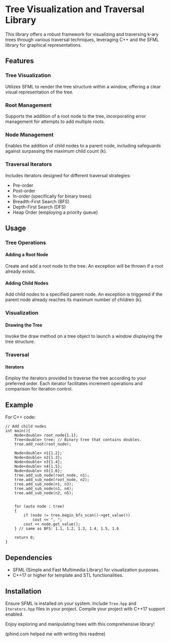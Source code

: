 # Tree Visualization and Traversal Library

This library offers a robust framework for visualizing and traversing k-ary trees through various traversal techniques, leveraging C++ and the SFML library for graphical representations.

## Features

### Tree Visualization
Utilizes SFML to render the tree structure within a window, offering a clear visual representation of the tree.

### Root Management
Supports the addition of a root node to the tree, incorporating error management for attempts to add multiple roots.

### Node Management
Enables the addition of child nodes to a parent node, including safeguards against surpassing the maximum child count (k).

### Traversal Iterators
Includes iterators designed for different traversal strategies:
- Pre-order
- Post-order
- In-order (specifically for binary trees)
- Breadth-First Search (BFS)
- Depth-First Search (DFS)
- Heap Order (employing a priority queue)

## Usage

### Tree Operations

#### Adding a Root Node
Create and add a root node to the tree. An exception will be thrown if a root already exists.

#### Adding Child Nodes
Add child nodes to a specified parent node. An exception is triggered if the parent node already reaches its maximum number of children (k).

### Visualization

#### Drawing the Tree
Invoke the draw method on a tree object to launch a window displaying the tree structure.

### Traversal

#### Iterators
Employ the iterators provided to traverse the tree according to your preferred order. Each iterator facilitates increment operations and comparison for iteration control.

## Example
For C++ code:
```
// Add child nodes
int main(){
    Node<double> root_node{1.1};
    Tree<double> tree; // Binary tree that contains doubles.
    tree.add_root(root_node);

    Node<double> n1{1.2};
    Node<double> n2{1.3};
    Node<double> n3{1.4};
    Node<double> n4{1.5};
    Node<double> n5{1.6};
    tree.add_sub_node(root_node, n1);
    tree.add_sub_node(root_node, n2);
    tree.add_sub_node(n1, n3);
    tree.add_sub_node(n1, n4);
    tree.add_sub_node(n2, n5);


    for (auto node : tree)
    {
        if (node != tree.begin_bfs_scan()->get_value())
            cout << ", ";
        cout << node.get_value();
    } // same as BFS: 1.1, 1.2, 1.3, 1.4, 1.5, 1.6

    return 0;
}
```

## Dependencies

- SFML (Simple and Fast Multimedia Library) for visualization purposes.
- C++17 or higher for template and STL functionalities.

## Installation

Ensure SFML is installed on your system. Include `Tree.hpp` and `Iterators.hpp` files in your project. Compile your project with C++17 support enabled.

Enjoy exploring and manipulating trees with this comprehensive library!

(phind.com helped me with writing this readme)

